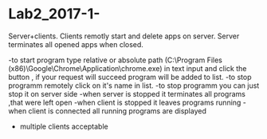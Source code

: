 # Lab2_2017-1-
Server+clients. Clients remotly start and delete apps on server. Server terminates all opened apps when closed.

-to start program type relative or absolute path (C:\Program Files (x86)\Google\Chrome\Application\chrome.exe) in text input and click the button , if your request will succeed program will be added to list.
-to stop programm remotely click on it's name in list.
-to stop programm you can just stop it on server side
-when server is stopped it terminates all programs ,that were left open
-when client is stopped it leaves programs running
-when client is connected all running programs are displayed
- multiple  clients acceptable

